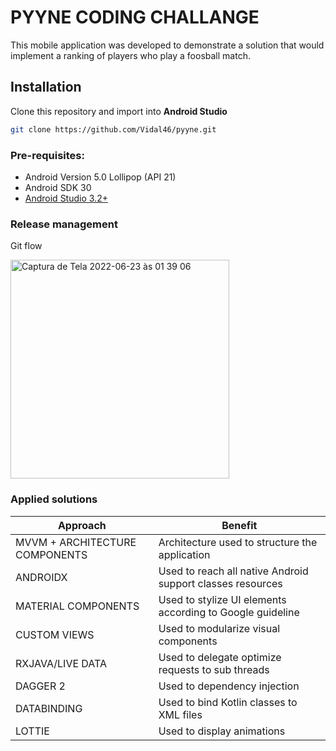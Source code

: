 # PYYNE CODING CHALLANGE
This mobile application was developed to demonstrate a solution that would implement a ranking of players who play a foosball match.

## Installation
Clone this repository and import into **Android Studio**
```bash
git clone https://github.com/Vidal46/pyyne.git
```

### Pre-requisites:
* Android Version 5.0 Lollipop (API 21)
* Android SDK 30
* [Android Studio 3.2+](https://developer.android.com/studio/index.html)

### Release management
Git flow

<img width="350" alt="Captura de Tela 2022-06-23 às 01 39 06" src="https://user-images.githubusercontent.com/54859569/175213585-d655db64-5d54-4985-864f-7ff43471b0e7.png">


### Applied solutions
| Approach | Benefit
| ------- | --------- |
| MVVM + ARCHITECTURE COMPONENTS | Architecture used to structure the application|
| ANDROIDX | Used to reach all native Android support classes resources|
| MATERIAL COMPONENTS | Used to stylize UI elements according to Google guideline|
| CUSTOM VIEWS | Used to modularize visual components|
| RXJAVA/LIVE DATA | Used to delegate optimize requests to sub threads|
| DAGGER 2 | Used to dependency injection |
| DATABINDING | Used to bind Kotlin classes to XML files|
| LOTTIE | Used to display animations |
